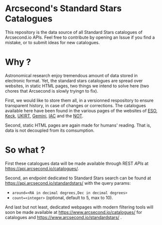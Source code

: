 Arcsecond's Standard Stars Catalogues
======

This repository is the data source of all Standard Stars catalogues of Arcsecond.io APIs.
Feel free to contribute by opening an Issue if you find a mistake, or to submit ideas for
new catalogues.

Why ?
====

Astronomical research enjoy tremendous amount of data stored in electronic format.
Yet, the standard stars catalogues are spread over websites, in static HTML pages,
two things we intend to solve here (two chores that Arcsecond is slowly tryingn to fix).

First, we would like to store them all, in a versionned respository to ensure
transparent history, in case of changes or corrections. The catalogues available
here have been found in the various pages of the websites of
[ESO](https://www.eso.org/sci/observing/tools/standards.html),
[Keck](https://www2.keck.hawaii.edu/inst/common/landolt_stds.html),
[UKIRT](http://www.ukirt.hawaii.edu/astronomy/),
[Gemini](https://www.gemini.edu/sciops/instruments/gmos/calibration/photometric-stds),
[IAC](http://catserver.ing.iac.es/landscape/index.php) and the
[NOT](http://www.not.iac.es/observing/forms/landscape/v1.4/www/).

Second, static HTML pages are again made for humans' reading. That is, data is
not decoupled from its comsumption.

So what ?
====

First these catalogues data will be made available through REST *APIs* at https://api.arcsecond.io/catalogues/.

Second, an endpoint dedicated to Standard Stars search can be found at https://api.arcsecond.io/standardstars/ with the
query params:

* `around=<RA in decimal degrees,Dec in decimal degrees>`
* `count=<integer>` (optional, default to 5, max to 10).

And last but not least, dedicated webpages with modern filtering tools will soon be made available at https://www.arcsecond.io/catalogues/ for catalogues and https://www.arcsecond.io/standardstars/ .
